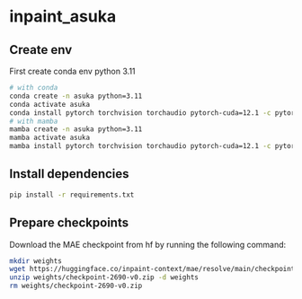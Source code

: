 # inpaint_asuka

## Create env

First create conda env python 3.11

```bash
# with conda
conda create -n asuka python=3.11
conda activate asuka
conda install pytorch torchvision torchaudio pytorch-cuda=12.1 -c pytorch -c nvidia
# with mamba
mamba create -n asuka python=3.11
mamba activate asuka
mamba install pytorch torchvision torchaudio pytorch-cuda=12.1 -c pytorch -c nvidia
```

## Install dependencies

```bash
pip install -r requirements.txt
```

## Prepare checkpoints

Download the MAE checkpoint from hf by running the following command:

```bash
mkdir weights
wget https://huggingface.co/inpaint-context/mae/resolve/main/checkpoint-2690-v0.zip -O weights/checkpoint-2690-v0.zip
unzip weights/checkpoint-2690-v0.zip -d weights
rm weights/checkpoint-2690-v0.zip
```
